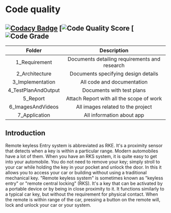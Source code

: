 # Code quality
[![Codacy Badge](https://app.codacy.com/project/badge/Grade/37af767af6c943c0890580a026efe74e)](https://www.codacy.com/gh/saifullah32/M3_G64/dashboard?utm_source=github.com&amp;utm_medium=referral&amp;utm_content=saifullah32/M3_G64&amp;utm_campaign=Badge_Grade)
[![Code Quality Score](https://api.codiga.io/project/31881/score/svg)
[![Code Grade](https://api.codiga.io/project/31881/status/svg)
---
|Folder|Description|
|:-:|:--:|
|1_Requirement|Documents detailing requirements and research|
|2_Architecture|Documents specifying design details|
|3_Implementation|All code and documentation|
|4_TestPlanAndOutput|Documents with test plans|
|5_Report|Attach Report with all the scope of work|
|6_ImagesAndVideos|All images related to the project|
|7_Application|All information about app|
## Introduction
Remote keyless Entry system is abbreviated as RKE. It's a proximity sensor that detects when a key is within a particular range.
Modern automobiles have a lot of them. When you have an RKS system, it is quite easy to get into your automobile.
You do not need to remove your key; simply stroll to your car while holding the key in your pocket and unlock the door.
In this it allows you to access your car or building without using a traditional mechanical key. "Remote keyless system" is sometimes known as "keyless entry" or "remote central locking" (RKS). It's a key that can be activated by a portable device or by being in close proximity to it. It functions similarly to a typical car key, but without the requirement for physical contact. When the remote is within range of the car, pressing a button on the remote will, lock and unlock your car or your system.
